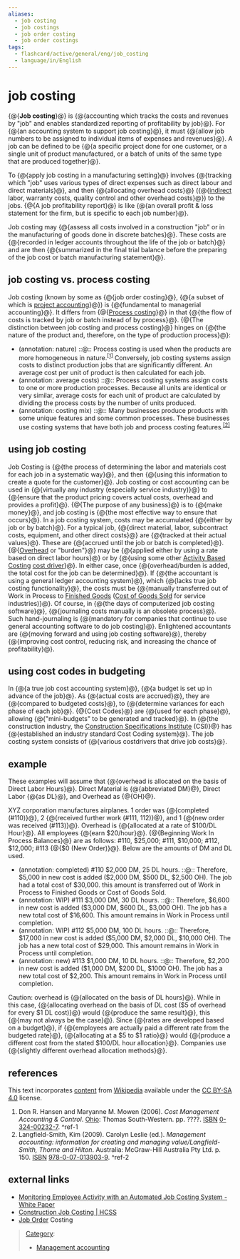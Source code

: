 ```yaml
---
aliases:
  - job costing
  - job costings
  - job order costing
  - job order costings
tags:
  - flashcard/active/general/eng/job_costing
  - language/in/English
---
```


# job costing

<!-- | ![](../../archives/Wikimedia%20Commons/Question%20book-new.svg) | This article __needs additional citations for [verification](https://en.wikipedia.org/wiki/Wikipedia:Verifiability)__. Please help [improve this article](https://en.wikipedia.org/wiki/Special:EditPage/Job%20costing) by [adding citations to reliable sources](https://en.wikipedia.org/wiki/Help:Referencing%20for%20beginners). Unsourced material may be challenged and removed._Find sources:_ ["Job costing"](https://www.google.com/search?as_eq=wikipedia&q=%22Job+costing%22) – [news](https://www.google.com/search?tbm=nws&q=%22Job+costing%22+-wikipedia&tbs=ar:1) __·__ [newspapers](https://www.google.com/search?&q=%22Job+costing%22&tbs=bkt:s&tbm=bks) __·__ [books](https://www.google.com/search?tbs=bks:1&q=%22Job+costing%22+-wikipedia) __·__ [scholar](https://scholar.google.com/scholar?q=%22Job+costing%22) __·__ [JSTOR](https://www.jstor.org/action/doBasicSearch?Query=%22Job+costing%22&acc=on&wc=on) _\(August 2018\)__\([Learn how and when to remove this message](https://en.wikipedia.org/wiki/Help:Maintenance%20template%20removal)\)_ | -->

{@{__Job costing__}@} is {@{accounting which tracks the costs and revenues by "job" and enables standardized reporting of profitability by job}@}. For {@{an accounting system to support job costing}@}, it must {@{allow job numbers to be assigned to individual items of expenses and revenues}@}. A job can be defined to be {@{a specific project done for one customer, or a single unit of product manufactured, or a batch of units of the same type that are produced together}@}. <!--SR:!2026-04-21,332,341!2025-11-30,216,321!2026-02-04,274,330!2026-04-18,335,341!2025-09-19,165,321-->

To {@{apply job costing in a manufacturing setting}@} involves {@{tracking which "job" uses various types of direct expenses such as direct labour and direct materials}@}, and then {@{allocating overhead costs}@} \({@{[indirect](indirect%20costs.md) labor, warranty costs, quality control and other overhead costs}@}\) to the jobs. {@{A job profitability report}@} is like {@{an overall profit & loss statement for the firm, but is specific to each job number}@}. <!--SR:!2026-04-06,317,341!2025-07-27,121,301!2026-04-05,316,341!2026-03-30,310,341!2026-04-14,331,341!2026-04-22,333,341-->

Job costing may {@{assess all costs involved in a construction "job" or in the manufacturing of goods done in discrete batches}@}. These costs are {@{recorded in ledger accounts throughout the life of the job or batch}@} and are then {@{summarized in the final trial balance before the preparing of the job cost or batch manufacturing statement}@}. <!--SR:!2026-02-03,273,330!2026-04-13,324,341!2026-04-17,328,341-->

## job costing vs. process costing

Job costing \(known by some as {@{job order costing}@}, {@{a subset of which is [project accounting](project%20accounting.md)}@}\) is {@{fundamental to managerial accounting}@}. It differs from {@{[Process costing](process%20costing.md)}@} in that {@{the flow of costs is tracked by job or batch instead of by process}@}. {@{The distinction between job costing and process costing}@} hinges on {@{the nature of the product and, therefore, on the type of production process}@}: <!--SR:!2026-04-01,312,341!2026-03-22,302,341!2026-04-20,331,341!2026-03-22,308,341!2026-04-18,335,341!2026-04-02,313,341!2025-09-16,163,321-->

- (annotation: nature) ::@:: Process costing is used when the products are more homogeneous in nature.<sup>[\[1\]](#^ref-1)</sup> Conversely, job costing systems assign costs to distinct production jobs that are significantly different. An average cost per unit of product is then calculated for each job. <!--SR:!2025-06-12,79,281!2026-04-16,327,341-->
- (annotation: average costs) ::@:: Process costing systems assign costs to one or more production processes. Because all units are identical or very similar, average costs for each unit of product are calculated by dividing the process costs by the number of units produced. <!--SR:!2025-09-19,165,321!2026-03-22,308,341-->
- (annotation: costing mix) ::@:: Many businesses produce products with some unique features and some common processes. These businesses use costing systems that have both job and process costing features.<sup>[\[2\]](#^ref-2)</sup> <!--SR:!2025-06-26,99,301!2026-03-21,307,341-->

## using job costing

Job Costing is {@{the process of determining the labor and materials cost for each job in a systematic way}@}, and then {@{using this information to create a quote for the customer}@}. Job costing or cost accounting can be used in {@{virtually any industry \(especially service industry\)}@} to {@{ensure that the product pricing covers actual costs, overhead and provides a profit}@}. {@{The purpose of any business}@} is to {@{make money}@}, and job costing is {@{the most effective way to ensure that occurs}@}. In a job costing system, costs may be accumulated {@{either by job or by batch}@}. For a typical job, {@{direct material, labor, subcontract costs, equipment, and other direct costs}@} are {@{tracked at their actual values}@}. These are {@{accrued until the job or batch is completed}@}. {@{[Overhead](overhead%20(business).md) or "burden"}@} may be {@{applied either by using a rate based on direct labor hours}@} or by {@{using some other [Activity Based Costing](activity-based%20costing.md) [cost driver](cost%20driver.md)}@}. In either case, once {@{overhead/burden is added, the total cost for the job can be determined}@}. If {@{the accountant is using a general ledger accounting system}@}, which {@{lacks true job costing functionality}@}, the costs must be {@{manually transferred out of Work in Process to [Finished Goods](finished%20good.md) \([Cost of Goods Sold](cost%20of%20goods%20sold.md) for service industries\)}@}. Of course, in {@{the days of computerized job costing software}@}, {@{journaling costs manually is an obsolete process}@}. Such hand-journaling is {@{mandatory for companies that continue to use general accounting software to do job costing}@}. Enlightened accountants are {@{moving forward and using job costing software}@}, thereby {@{improving cost control, reducing risk, and increasing the chance of profitability}@}. <!--SR:!2026-04-16,327,341!2026-04-06,317,341!2026-04-23,334,341!2026-04-16,333,341!2026-04-13,324,341!2026-04-07,318,341!2026-04-24,335,341!2026-04-15,326,341!2026-03-09,289,330!2026-04-10,321,341!2026-04-13,330,341!2026-04-04,315,341!2026-03-27,313,341!2026-04-13,330,341!2026-01-11,255,330!2026-03-26,306,341!2026-04-20,331,341!2026-01-09,253,330!2026-04-11,322,341!2026-04-19,330,341!2025-08-04,128,301!2026-04-11,322,341!2026-03-26,312,341-->

## using cost codes in budgeting

In {@{a true job cost accounting system}@}, {@{a budget is set up in advance of the job}@}. As {@{actual costs are accrued}@}, they are {@{compared to budgeted costs}@}, to {@{determine variances for each phase of each job}@}. {@{Cost Codes}@} are {@{used for each phase}@}, allowing {@{"mini-budgets" to be generated and tracked}@}. In {@{the construction industry, the [Construction Specifications Institute](Construction%20Specifications%20Institute.md) \(CSI\)}@} has {@{established an industry standard Cost Coding system}@}. The job costing system consists of {@{various costdrivers that drive job costs}@}. <!--SR:!2026-04-02,319,341!2026-04-12,323,341!2026-04-03,320,341!2026-04-15,326,341!2025-07-28,122,301!2026-04-14,331,341!2026-04-21,332,341!2026-04-17,334,341!2026-04-09,320,341!2026-03-25,305,341!2026-04-03,314,341-->

## example

These examples will assume that {@{overhead is allocated on the basis of Direct Labor Hours}@}. Direct Material is {@{abbreviated DM}@}, Direct Labor {@{as DL}@}, and Overhead as {@{OH}@}. <!--SR:!2026-04-18,329,341!2026-03-29,309,341!2026-04-18,329,341!2026-04-15,332,341-->

XYZ corporation manufactures airplanes. 1 order was {@{completed \(\#110\)}@}, 2 {@{received further work \(\#111, 112\)}@}, and 1 {@{new order was received \(\#113\)}@}. Overhead is {@{allocated at a rate of \$100/DL Hour}@}. All employees {@{earn \$20/hour}@}. {@{Beginning Work In Process Balances}@} are as follows: \#110, \$25,000; \#111, \$10,000; \#112, \$12,000; \#113 {@{\$0 \(New Order\)}@}. Below are the amounts of DM and DL used. <!--SR:!2026-04-12,323,339!2026-04-23,334,341!2026-03-20,306,341!2026-04-10,321,341!2026-02-02,272,330!2026-03-30,316,341!2026-04-08,319,341-->

- (annotation: completed) \#110 \$2,000 DM, 25 DL hours. ::@:: Therefore, \$5,000 in new cost is added \(\$2,000 DM, \$500 DL, \$2,500 OH\). The job had a total cost of \$30,000. this amount is transferred out of Work in Process to Finished Goods or Cost of Goods Sold. <!--SR:!2026-04-20,331,341!2025-09-20,166,321-->
- (annotation: WIP) \#111 \$3,000 DM, 30 DL hours. ::@:: Therefore, \$6,600 in new cost is added \(\$3,000 DM, \$600 DL, \$3,000 OH\). The job has a new total cost of \$16,600. This amount remains in Work in Process until completion. <!--SR:!2026-04-09,326,339!2025-06-22,87,281-->
- (annotation: WIP) \#112 \$5,000 DM, 100 DL hours. ::@:: Therefore, \$17,000 in new cost is added \(\$5,000 DM, \$2,000 DL, \$10,000 OH\). The job has a new total cost of \$29,000. This amount remains in Work in Process until completion. <!--SR:!2025-06-15,81,281!2025-12-02,218,321-->
- (annotation: new) \#113 \$1,000 DM, 10 DL hours. ::@:: Therefore, \$2,200 in new cost is added \(\$1,000 DM, \$200 DL, \$1000 OH\). The job has a new total cost of \$2,200. This amount remains in Work in Process until completion. <!--SR:!2026-03-23,303,341!2025-09-18,164,321-->

Caution: overhead is {@{allocated on the basis of DL hours}@}. While in this case, {@{allocating overhead on the basis of DL cost \(\$5 of overhead for every \$1 DL cost\)}@} would {@{produce the same result}@}, this {@{may not always be the case}@}. Since {@{rates are developed based on a budget}@}, if {@{employees are actually paid a different rate from the budgeted rate}@}, {@{allocating at a \$5 to \$1 ratio}@} would {@{produce a different cost from the stated \$100/DL hour allocation}@}. Companies use {@{slightly different overhead allocation methods}@}. <!--SR:!2026-03-31,311,341!2026-04-19,330,341!2026-04-17,328,341!2026-04-14,325,341!2026-04-04,321,341!2026-04-14,325,341!2026-04-22,333,341!2026-03-27,307,341!2026-03-28,308,341-->

## references

This text incorporates [content](https://en.wikipedia.org/wiki/job_costing) from [Wikipedia](Wikipedia.md) available under the [CC BY-SA 4.0](https://creativecommons.org/licenses/by-sa/4.0/) license.

1. <a id="CITEREFDon R. Hansen and Maryanne M. Mowen2006"></a> Don R. Hansen and Maryanne M. Mowen \(2006\). _Cost Management Accounting & Control_. [Ohio](ohio.md): Thomas South-Western. pp. ????. [ISBN](ISBN%20(identifier).md) [0-324-00232-7](https://en.wikipedia.org/wiki/Special:BookSources/0-324-00232-7). <a id="^ref-1"></a>^ref-1
2. <a id="CITEREFLangfield-Smith, Kim2009"></a> Langfield-Smith, Kim \(2009\). Carolyn Leslie \(ed.\). _Management accounting: information for creating and managing value/Langfield-Smith, Thorne and Hilton_. Australia: McGraw-Hill Australia Pty Ltd. p. 150. [ISBN](ISBN%20(identifier).md) [978-0-07-013903-9](https://en.wikipedia.org/wiki/Special:BookSources/978-0-07-013903-9). <a id="^ref-2"></a>^ref-2

## external links

- [Monitoring Employee Activity with an Automated Job Costing System - White Paper](http://www.time-attendance.co.uk/JobCosting/AutomatedJobCostingSystemaWhitePaper.aspx)
- [Construction Job Costing \| HCSS](https://www.hcss.com/products/job-costing-software/)
- [Job Order](http://job-order-costing.blogspot.com/2015/06/job-order-costing.html) Costing

> [Category](https://en.wikipedia.org/wiki/Help:Category):
>
> - [Management accounting](https://en.wikipedia.org/wiki/Category:Management%20accounting)

